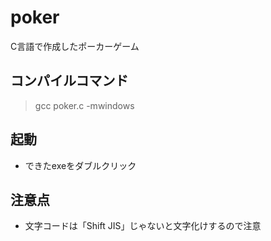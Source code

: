 # poker
C言語で作成したポーカーゲーム

## コンパイルコマンド

>gcc poker.c -mwindows

## 起動
- できたexeをダブルクリック

## 注意点
- 文字コードは「Shift JIS」じゃないと文字化けするので注意